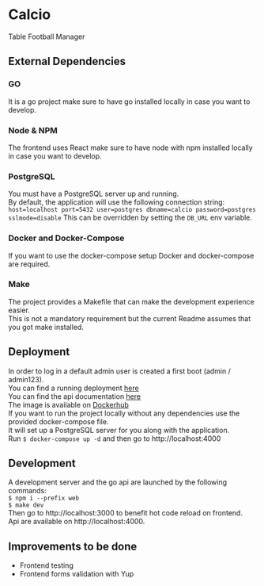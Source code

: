 # Calcio

Table Football Manager

## External Dependencies

### GO

It is a go project make sure to have go installed locally in case you want to develop.

### Node & NPM

The frontend uses React make sure to have node with npm installed locally in case you want to develop.

### PostgreSQL

You must have a PostgreSQL server up and running.  
By default, the application will use the following connection string:  
`host=localhost port=5432 user=postgres dbname=calcio password=postgres sslmode=disable`
This can be overridden by setting the `DB_URL` env variable.

### Docker and Docker-Compose

If you want to use the docker-compose setup Docker and docker-compose are required.

### Make

The project provides a Makefile that can make the development experience easier.  
This is not a mandatory requirement but the current Readme assumes that you got make installed.

## Deployment

In order to log in a default admin user is created a first boot (admin / admin123).  
You can find a running deployment [here](https://calcio.alpchemist.ch)  
You can find the api documentation [here](https://calcio.alpchemist.ch/doc/index.html)  
The image is available on [Dockerhub](https://hub.docker.com/r/royalmist/calcio)  
If you want to run the project locally without any dependencies use the provided docker-compose file.  
It will set up a PostgreSQL server for you along with the application.  
Run `$ docker-compose up -d` and then go to http://localhost:4000

## Development

A development server and the go api are launched by the following commands:  
`$ npm i --prefix web`  
`$ make dev`  
Then go to http://localhost:3000 to benefit hot code reload on frontend.  
Api are available on http://localhost:4000.

## Improvements to be done

* Frontend testing
* Frontend forms validation with Yup
